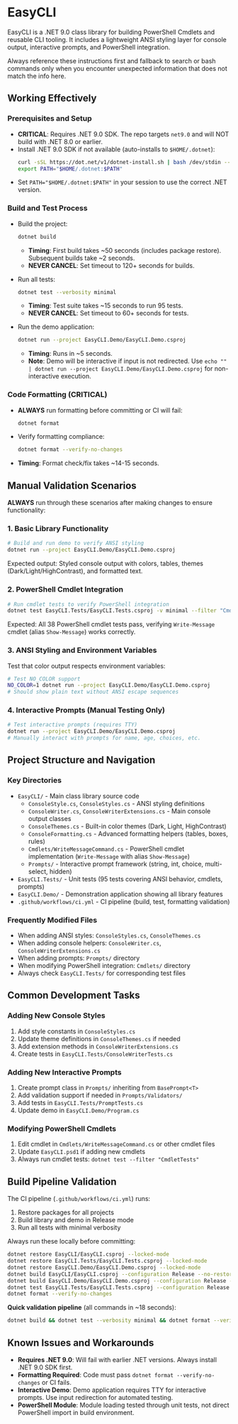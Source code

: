 # EasyCLI
EasyCLI is a .NET 9.0 class library for building PowerShell Cmdlets and reusable CLI tooling. It includes a lightweight ANSI styling layer for console output, interactive prompts, and PowerShell integration.

Always reference these instructions first and fallback to search or bash commands only when you encounter unexpected information that does not match the info here.

## Working Effectively

### Prerequisites and Setup
- **CRITICAL**: Requires .NET 9.0 SDK. The repo targets `net9.0` and will NOT build with .NET 8.0 or earlier.
- Install .NET 9.0 SDK if not available (auto-installs to `$HOME/.dotnet`):
  ```bash
  curl -sSL https://dot.net/v1/dotnet-install.sh | bash /dev/stdin --version 9.0.101 --install-dir $HOME/.dotnet
  export PATH="$HOME/.dotnet:$PATH"
  ```
- Set `PATH="$HOME/.dotnet:$PATH"` in your session to use the correct .NET version.

### Build and Test Process
- Build the project:
  ```bash
  dotnet build
  ```
  - **Timing**: First build takes ~50 seconds (includes package restore). Subsequent builds take ~2 seconds.
  - **NEVER CANCEL**: Set timeout to 120+ seconds for builds.

- Run all tests:
  ```bash
  dotnet test --verbosity minimal
  ```
  - **Timing**: Test suite takes ~15 seconds to run 95 tests.
  - **NEVER CANCEL**: Set timeout to 60+ seconds for tests.

- Run the demo application:
  ```bash
  dotnet run --project EasyCLI.Demo/EasyCLI.Demo.csproj
  ```
  - **Timing**: Runs in ~5 seconds. 
  - **Note**: Demo will be interactive if input is not redirected. Use `echo "" | dotnet run --project EasyCLI.Demo/EasyCLI.Demo.csproj` for non-interactive execution.

### Code Formatting (CRITICAL)
- **ALWAYS** run formatting before committing or CI will fail:
  ```bash
  dotnet format
  ```
- Verify formatting compliance:
  ```bash
  dotnet format --verify-no-changes
  ```
- **Timing**: Format check/fix takes ~14-15 seconds.

## Manual Validation Scenarios

**ALWAYS** run through these scenarios after making changes to ensure functionality:

### 1. Basic Library Functionality
```bash
# Build and run demo to verify ANSI styling
dotnet run --project EasyCLI.Demo/EasyCLI.Demo.csproj
```
Expected output: Styled console output with colors, tables, themes (Dark/Light/HighContrast), and formatted text.

### 2. PowerShell Cmdlet Integration
```bash
# Run cmdlet tests to verify PowerShell integration
dotnet test EasyCLI.Tests/EasyCLI.Tests.csproj -v minimal --filter "CmdletTests"
```
Expected: All 38 PowerShell cmdlet tests pass, verifying `Write-Message` cmdlet (alias `Show-Message`) works correctly.

### 3. ANSI Styling and Environment Variables
Test that color output respects environment variables:
```bash
# Test NO_COLOR support
NO_COLOR=1 dotnet run --project EasyCLI.Demo/EasyCLI.Demo.csproj
# Should show plain text without ANSI escape sequences
```

### 4. Interactive Prompts (Manual Testing Only)
```bash
# Test interactive prompts (requires TTY)
dotnet run --project EasyCLI.Demo/EasyCLI.Demo.csproj
# Manually interact with prompts for name, age, choices, etc.
```

## Project Structure and Navigation

### Key Directories
- `EasyCLI/` - Main class library source code
  - `ConsoleStyle.cs`, `ConsoleStyles.cs` - ANSI styling definitions
  - `ConsoleWriter.cs`, `ConsoleWriterExtensions.cs` - Main console output classes
  - `ConsoleThemes.cs` - Built-in color themes (Dark, Light, HighContrast)
  - `ConsoleFormatting.cs` - Advanced formatting helpers (tables, boxes, rules)
  - `Cmdlets/WriteMessageCommand.cs` - PowerShell cmdlet implementation (`Write-Message` with alias `Show-Message`)
  - `Prompts/` - Interactive prompt framework (string, int, choice, multi-select, hidden)
- `EasyCLI.Tests/` - Unit tests (95 tests covering ANSI behavior, cmdlets, prompts)
- `EasyCLI.Demo/` - Demonstration application showing all library features
- `.github/workflows/ci.yml` - CI pipeline (build, test, formatting validation)

### Frequently Modified Files
- When adding ANSI styles: `ConsoleStyles.cs`, `ConsoleThemes.cs`
- When adding console helpers: `ConsoleWriter.cs`, `ConsoleWriterExtensions.cs`
- When adding prompts: `Prompts/` directory
- When modifying PowerShell integration: `Cmdlets/` directory
- Always check `EasyCLI.Tests/` for corresponding test files

## Common Development Tasks

### Adding New Console Styles
1. Add style constants in `ConsoleStyles.cs`
2. Update theme definitions in `ConsoleThemes.cs` if needed
3. Add extension methods in `ConsoleWriterExtensions.cs`
4. Create tests in `EasyCLI.Tests/ConsoleWriterTests.cs`

### Adding New Interactive Prompts
1. Create prompt class in `Prompts/` inheriting from `BasePrompt<T>`
2. Add validation support if needed in `Prompts/Validators/`
3. Add tests in `EasyCLI.Tests/PromptTests.cs`
4. Update demo in `EasyCLI.Demo/Program.cs`

### Modifying PowerShell Cmdlets
1. Edit cmdlet in `Cmdlets/WriteMessageCommand.cs` or other cmdlet files
2. Update `EasyCLI.psd1` if adding new cmdlets
3. Always run cmdlet tests: `dotnet test --filter "CmdletTests"`

## Build Pipeline Validation
The CI pipeline (`.github/workflows/ci.yml`) runs:
1. Restore packages for all projects
2. Build library and demo in Release mode
3. Run all tests with minimal verbosity

Always run these locally before committing:
```bash
dotnet restore EasyCLI/EasyCLI.csproj --locked-mode
dotnet restore EasyCLI.Tests/EasyCLI.Tests.csproj --locked-mode  
dotnet restore EasyCLI.Demo/EasyCLI.Demo.csproj --locked-mode
dotnet build EasyCLI/EasyCLI.csproj --configuration Release --no-restore
dotnet build EasyCLI.Demo/EasyCLI.Demo.csproj --configuration Release --no-restore
dotnet test EasyCLI.Tests/EasyCLI.Tests.csproj --configuration Release --no-restore --verbosity minimal
dotnet format --verify-no-changes
```

**Quick validation pipeline** (all commands in ~18 seconds):
```bash
dotnet build && dotnet test --verbosity minimal && dotnet format --verify-no-changes
```

## Known Issues and Workarounds
- **Requires .NET 9.0**: Will fail with earlier .NET versions. Always install .NET 9.0 SDK first.
- **Formatting Required**: Code must pass `dotnet format --verify-no-changes` or CI fails.
- **Interactive Demo**: Demo application requires TTY for interactive prompts. Use input redirection for automated testing.
- **PowerShell Module**: Module loading tested through unit tests, not direct PowerShell import in build environment.